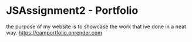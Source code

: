 # JSAssignment2 - Portfolio

the purpose of my website is to showcase the work that ive done in a neat way.
https://camportfolio.onrender.com
